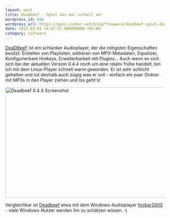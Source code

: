 ```yaml
---
layout: post
title: Deadbeef - Spiel das mal schnell ab!
wordpress_id: 946
wordpress_url: https://ganz-sicher.net/blog/freeware/deadbeef-spiel-das-mal-schnell-ab/
date: 2011-03-01 14:47:57.000000000 +01:00
category: software
---
```

[DeaDBeeF](http://deadbeef.sourceforge.net/") ist ein schlanker Audioplayer, der die n&ouml;tigsten Eigenschaften besitzt: Erstellen von Playlisten, editieren von MP3-Metadaten, Equalizer, Konfigurierbare Hotkeys, Erweiterbarkeit mit Plugins...
 Auch wenn es sich sich bei der aktuellen Version 0.4.4 noch um eine relativ fr&uuml;he handelt, bin ich mit dem Linux-Player schnell warm geworden. Er ist sehr schlicht gehalten und tut deshalb auch z&uuml;gig was er soll - einfach ein paar Ordner mit MP3s in den Player ziehen und los geht's!

<img class="borderimg centered" src="{{site.url}}/wp-content/uploads/Workspace-2_001.png" alt="Deadbeef 0.4.4 Screenshot" width="600" height="350" />

Vergleichbar ist <a href="http://deadbeef.sourceforge.net/">Deadbeef</a> etwa mit dem Windows-Audioplayer <a href="http://www.foobar2000.org/">foobar2000</a> - viele Windows-Nutzer werden ihn zu sch&auml;tzen wissen. :)
